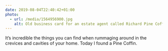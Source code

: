 ```yaml
---
date: 2019-08-04T22:40:42+01:00
photo:
  - url: /media/1564956900.jpg
    alt: Old business card for an estate agent called Richard Pine Coffin.
---
```

It’s incredible the things you can find when rummaging around in the crevices and cavities of your home. Today I found a Pine Coffin.
